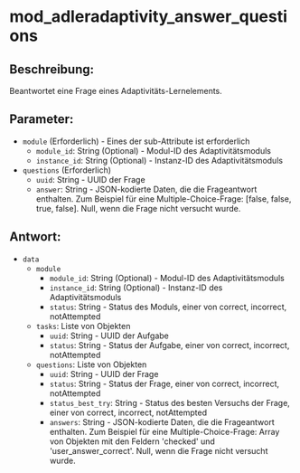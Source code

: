 # mod_adleradaptivity_answer_questions

## Beschreibung:
Beantwortet eine Frage eines Adaptivitäts-Lernelements.

## Parameter:

- `module` (Erforderlich) - Eines der sub-Attribute ist erforderlich
    - `module_id`: String (Optional) - Modul-ID des Adaptivitätsmoduls
    - `instance_id`: String (Optional) - Instanz-ID des Adaptivitätsmoduls
- `questions` (Erforderlich)
    - `uuid`: String - UUID der Frage
    - `answer`: String - JSON-kodierte Daten, die die Frageantwort enthalten. Zum Beispiel für eine Multiple-Choice-Frage: [false, false, true, false]. Null, wenn die Frage nicht versucht wurde.

## Antwort:

- `data`
    - `module`
        - `module_id`: String (Optional) - Modul-ID des Adaptivitätsmoduls
        - `instance_id`: String (Optional) - Instanz-ID des Adaptivitätsmoduls
        - `status`: String - Status des Moduls, einer von correct, incorrect, notAttempted
    - `tasks`: Liste von Objekten
        - `uuid`: String - UUID der Aufgabe
        - `status`: String - Status der Aufgabe, einer von correct, incorrect, notAttempted
    - `questions`: Liste von Objekten
        - `uuid`: String - UUID der Frage
        - `status`: String - Status der Frage, einer von correct, incorrect, notAttempted
        - `status_best_try`: String - Status des besten Versuchs der Frage, einer von correct, incorrect, notAttempted
        - `answers`: String - JSON-kodierte Daten, die die Frageantwort enthalten. Zum Beispiel für eine Multiple-Choice-Frage: Array von Objekten mit den Feldern 'checked' und 'user_answer_correct'. Null, wenn die Frage nicht versucht wurde.
